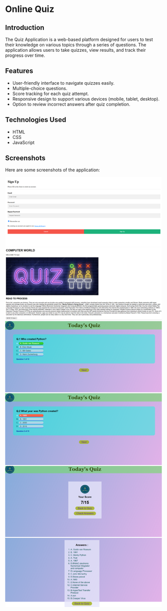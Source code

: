 # Online Quiz

## Introduction

The Quiz Application is a web-based platform designed for users to test their knowledge on various topics through a series of questions. The application allows users to take quizzes, view results, and track their progress over time.

## Features

- User-friendly interface to navigate quizzes easily.
- Multiple-choice questions.
- Score tracking for each quiz attempt.
- Responsive design to support various devices (mobile, tablet, desktop).
- Option to review incorrect answers after quiz completion.


## Technologies Used

- HTML
- CSS
- JavaScript


## Screenshots

Here are some screenshots of the application:

![Screenshot 1](screenshots/Screenshot1.png)
![Screenshot 2](screenshots/Screenshot2.png)
![Screenshot 3](screenshots/Screenshot3.png)
![Screenshot 4](screenshots/Screenshot4.png)
![Screenshot 5](screenshots/Screenshot5.png)
![Screenshot 6](screenshots/Screenshot6.png)


